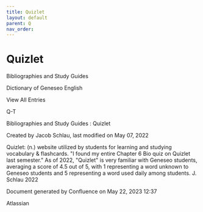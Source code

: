 ```yaml
---
title: Quizlet
layout: default
parent: Q
nav_order:
---
```


# Quizlet

Bibliographies and Study Guides

Dictionary of Geneseo English

View All Entries

Q-T

Bibliographies and Study Guides : Quizlet

Created by  Jacob Schlau, last modified on May 07, 2022

Quizlet: (n.) website utilized by students for learning and studying vocabulary &amp; flashcards. &quot;I found my entire Chapter 6 Bio quiz on Quizlet last semester.&quot; As of 2022, &quot;Quizlet&quot; is very familiar with Geneseo students, averaging a score of 4.5 out of 5, with 1 representing a word unknown to Geneseo students and 5 representing a word used daily among students. J. Schlau 2022

Document generated by Confluence on May 22, 2023 12:37

Atlassian
